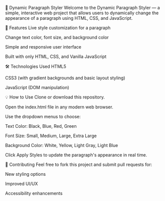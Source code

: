 🎨 Dynamic Paragraph Styler
Welcome to the Dynamic Paragraph Styler — a simple, interactive web project that allows users to dynamically change the appearance of a paragraph using HTML, CSS, and JavaScript.

🚀 Features
Live style customization for a paragraph

Change text color, font size, and background color

Simple and responsive user interface

Built with only HTML, CSS, and Vanilla JavaScript

🛠️ Technologies Used
HTML5

CSS3 (with gradient backgrounds and basic layout styling)

JavaScript (DOM manipulation)

💡 How to Use
Clone or download this repository.

Open the index.html file in any modern web browser.

Use the dropdown menus to choose:

Text Color: Black, Blue, Red, Green

Font Size: Small, Medium, Large, Extra Large

Background Color: White, Yellow, Light Gray, Light Blue

Click Apply Styles to update the paragraph's appearance in real time.



🤝 Contributing
Feel free to fork this project and submit pull requests for:

New styling options

Improved UI/UX

Accessibility enhancements
